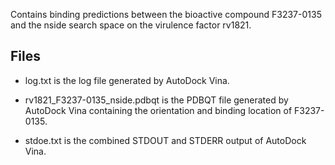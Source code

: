 Contains binding predictions between the bioactive compound F3237-0135 and the nside search space on the virulence factor rv1821.

## Files

- log.txt is the log file generated by AutoDock Vina.

- rv1821_F3237-0135_nside.pdbqt is the PDBQT file generated by AutoDock Vina containing the orientation and binding location of F3237-0135.

- stdoe.txt is the combined STDOUT and STDERR output of AutoDock Vina.

